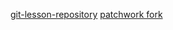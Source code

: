[git-lesson-repository](https://github.com/Gascoine56/git-lesson-repository)
[patchwork fork](https://github.com/Gascoine56/patchwork)

